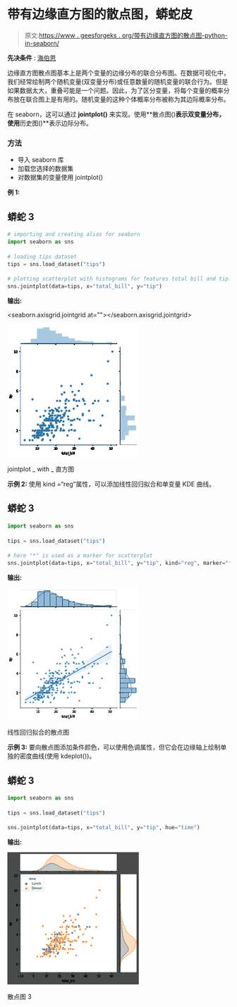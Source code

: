 # 带有边缘直方图的散点图，蟒蛇皮

> 原文:[https://www . geesforgeks . org/带有边缘直方图的散点图-python-in-seaborn/](https://www.geeksforgeeks.org/scatter-plot-with-marginal-histograms-in-python-with-seaborn/)

**先决条件** : [海伯恩](https://www.geeksforgeeks.org/introduction-to-seaborn-python/)

边缘直方图散点图基本上是两个变量的边缘分布的联合分布图。在数据可视化中，我们经常绘制两个随机变量(双变量分布)或任意数量的随机变量的联合行为。但是如果数据太大，重叠可能是一个问题。因此，为了区分变量，将每个变量的概率分布放在联合图上是有用的。随机变量的这种个体概率分布被称为其边际概率分布。

在 seaborn，这可以通过 **jointplot()** 来实现。使用**散点图()**表示双变量分布，使用**历史图()**表示边际分布。

### 方法

*   导入 seaborn 库
*   加载您选择的数据集
*   对数据集的变量使用 jointplot()

**例 1:**

## 蟒蛇 3

```py
# importing and creating alias for seaborn
import seaborn as sns

# loading tips dataset
tips = sns.load_dataset("tips")

# plotting scatterplot with histograms for features total bill and tip.
sns.jointplot(data=tips, x="total_bill", y="tip")
```

**输出:**

<seaborn.axisgrid.jointgrid at=""></seaborn.axisgrid.jointgrid>

![](img/fd0ffdce33a3007da4ce95c0035d4eee.png)

jointplot _ with _ 直方图

**示例 2:** 使用 kind =“reg”属性，可以添加线性回归拟合和单变量 KDE 曲线。

## 蟒蛇 3

```py
import seaborn as sns

tips = sns.load_dataset("tips")

# here "*" is used as a marker for scatterplot
sns.jointplot(data=tips, x="total_bill", y="tip", kind="reg", marker="*")
```

**输出:**

![](img/f26515045a97d68ebc869d18c6ad2c07.png)

线性回归拟合的散点图

**示例 3:** 要向散点图添加条件颜色，可以使用色调属性，但它会在边缘轴上绘制单独的密度曲线(使用 kdeplot())。

## 蟒蛇 3

```py
import seaborn as sns

tips = sns.load_dataset("tips")

sns.jointplot(data=tips, x="total_bill", y="tip", hue="time")
```

**输出:**

![](img/a6ca59527307abf0593f8092a75a09c1.png)

散点图 3